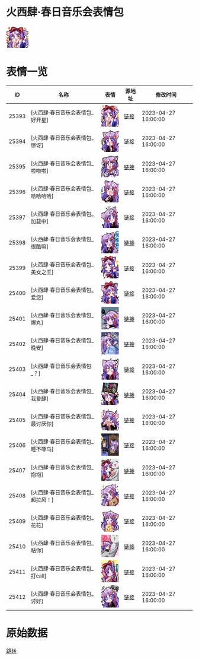 # 火西肆·春日音乐会表情包

<img src="./cover.png" height="60" alt="cover" />

# 表情一览

|ID|名称|表情|源地址|修改时间|
|----|----|----|----|----|
|25393|[火西肆·春日音乐会表情包_好开星]|<img src="./pic/025393_%5B火西肆·春日音乐会表情包_好开星%5D.png" height="60" alt="好开星"/>|[链接](https://i0.hdslb.com/bfs/garb/4e09b609c39acbd232d63b1be94304e2c3b30b78.png)|2023-04-27 16:00:00|
|25394|[火西肆·春日音乐会表情包_惊讶]|<img src="./pic/025394_%5B火西肆·春日音乐会表情包_惊讶%5D.png" height="60" alt="惊讶"/>|[链接](https://i0.hdslb.com/bfs/garb/ab841b6db7991d68365b7d301df477c891ef61cc.png)|2023-04-27 16:00:00|
|25395|[火西肆·春日音乐会表情包_啦啦啦]|<img src="./pic/025395_%5B火西肆·春日音乐会表情包_啦啦啦%5D.png" height="60" alt="啦啦啦"/>|[链接](https://i0.hdslb.com/bfs/garb/75b32680b59f61db3ea560e2822e20f01ce9bd4a.png)|2023-04-27 16:00:00|
|25396|[火西肆·春日音乐会表情包_哈哈哈哈]|<img src="./pic/025396_%5B火西肆·春日音乐会表情包_哈哈哈哈%5D.png" height="60" alt="哈哈哈哈"/>|[链接](https://i0.hdslb.com/bfs/garb/ed2dcc81d0bb1c39e711435e06b7b4a57001536e.png)|2023-04-27 16:00:00|
|25397|[火西肆·春日音乐会表情包_加载中]|<img src="./pic/025397_%5B火西肆·春日音乐会表情包_加载中%5D.png" height="60" alt="加载中"/>|[链接](https://i0.hdslb.com/bfs/garb/dfa42da7e1c1e8500bfb4229c5650602b6f17cf6.png)|2023-04-27 16:00:00|
|25398|[火西肆·春日音乐会表情包_很酷嘛]|<img src="./pic/025398_%5B火西肆·春日音乐会表情包_很酷嘛%5D.png" height="60" alt="很酷嘛"/>|[链接](https://i0.hdslb.com/bfs/garb/64be34a66deea4510871f151022100830346f5dd.png)|2023-04-27 16:00:00|
|25399|[火西肆·春日音乐会表情包_美女之王]|<img src="./pic/025399_%5B火西肆·春日音乐会表情包_美女之王%5D.png" height="60" alt="美女之王"/>|[链接](https://i0.hdslb.com/bfs/garb/e3904cd0eb2e395d17fac250c5920f2b5a817a3b.png)|2023-04-27 16:00:00|
|25400|[火西肆·春日音乐会表情包_爱您]|<img src="./pic/025400_%5B火西肆·春日音乐会表情包_爱您%5D.png" height="60" alt="爱您"/>|[链接](https://i0.hdslb.com/bfs/garb/b9d9c639f40a030a5ad8235a82a24962161fd87d.png)|2023-04-27 16:00:00|
|25401|[火西肆·春日音乐会表情包_爆丸]|<img src="./pic/025401_%5B火西肆·春日音乐会表情包_爆丸%5D.png" height="60" alt="爆丸"/>|[链接](https://i0.hdslb.com/bfs/garb/d242447864d0e13592e122762ec0b115cfe6cca6.png)|2023-04-27 16:00:00|
|25402|[火西肆·春日音乐会表情包_晚安]|<img src="./pic/025402_%5B火西肆·春日音乐会表情包_晚安%5D.png" height="60" alt="晚安"/>|[链接](https://i0.hdslb.com/bfs/garb/a0fa63ec7e058c714f4d43acb9ab1ca33c2fb77d.png)|2023-04-27 16:00:00|
|25403|[火西肆·春日音乐会表情包_？]|<img src="./pic/025403_%5B火西肆·春日音乐会表情包_？%5D.png" height="60" alt="？"/>|[链接](https://i0.hdslb.com/bfs/garb/58aa197420f4e71ccaa8b5aa848cb2ce53d3013d.png)|2023-04-27 16:00:00|
|25404|[火西肆·春日音乐会表情包_我爱肆]|<img src="./pic/025404_%5B火西肆·春日音乐会表情包_我爱肆%5D.png" height="60" alt="我爱肆"/>|[链接](https://i0.hdslb.com/bfs/garb/67b7072bd86dcbd997ecbd39e41299b45e7bdddc.png)|2023-04-27 16:00:00|
|25405|[火西肆·春日音乐会表情包_最讨厌你]|<img src="./pic/025405_%5B火西肆·春日音乐会表情包_最讨厌你%5D.png" height="60" alt="最讨厌你"/>|[链接](https://i0.hdslb.com/bfs/garb/0feea1b83084ca1856d25e2e7e867546c58d298a.png)|2023-04-27 16:00:00|
|25406|[火西肆·春日音乐会表情包_睡不啄鸟]|<img src="./pic/025406_%5B火西肆·春日音乐会表情包_睡不啄鸟%5D.png" height="60" alt="睡不啄鸟"/>|[链接](https://i0.hdslb.com/bfs/garb/e15d39967b1640358a366ee80a92d72ee44e6049.png)|2023-04-27 16:00:00|
|25407|[火西肆·春日音乐会表情包_抱抱]|<img src="./pic/025407_%5B火西肆·春日音乐会表情包_抱抱%5D.png" height="60" alt="抱抱"/>|[链接](https://i0.hdslb.com/bfs/garb/c87fb95c5d1956eb7736ff505a89cc96ad877dcd.png)|2023-04-27 16:00:00|
|25408|[火西肆·春日音乐会表情包_超拉风！]|<img src="./pic/025408_%5B火西肆·春日音乐会表情包_超拉风！%5D.png" height="60" alt="超拉风！"/>|[链接](https://i0.hdslb.com/bfs/garb/d3c02e8709ee31b959a7b1c99d98123521fd9ca5.png)|2023-04-27 16:00:00|
|25409|[火西肆·春日音乐会表情包_花花]|<img src="./pic/025409_%5B火西肆·春日音乐会表情包_花花%5D.png" height="60" alt="花花"/>|[链接](https://i0.hdslb.com/bfs/garb/3f27ab1d41fe816a37a35f29c0adaeaa70504283.png)|2023-04-27 16:00:00|
|25410|[火西肆·春日音乐会表情包_粘你]|<img src="./pic/025410_%5B火西肆·春日音乐会表情包_粘你%5D.png" height="60" alt="粘你"/>|[链接](https://i0.hdslb.com/bfs/garb/a5e1de454e20e6f30ee13269e07dda33540b7d0b.png)|2023-04-27 16:00:00|
|25411|[火西肆·春日音乐会表情包_打call]|<img src="./pic/025411_%5B火西肆·春日音乐会表情包_打call%5D.png" height="60" alt="打call"/>|[链接](https://i0.hdslb.com/bfs/garb/c2077d7f8a0ed3afe8409d66db11cf60df770d74.png)|2023-04-27 16:00:00|
|25412|[火西肆·春日音乐会表情包_讨好]|<img src="./pic/025412_%5B火西肆·春日音乐会表情包_讨好%5D.png" height="60" alt="讨好"/>|[链接](https://i0.hdslb.com/bfs/garb/b73102733fe68484f5ca6aa822a7823e700e10fb.png)|2023-04-27 16:00:00|

# 原始数据

[跳转](./raw.json)

